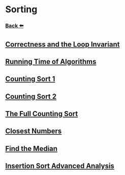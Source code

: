 
# Sorting
### [Back ⬅️](../README.md)

## [Correctness and the Loop Invariant](Correctness%20and%20the%20Loop%20Invariant.md)
## [Running Time of Algorithms](Running%20Time%20of%20Algorithms.md)
## [Counting Sort 1](Counting%20Sort%201.md)
## [Counting Sort 2](Counting%20Sort%202.md)
## [The Full Counting Sort](The%20Full%20Counting%20Sort.md)
## [Closest Numbers](Closest%20Numbers.md)
## [Find the Median](Find%20the%20Median.md)
## [Insertion Sort Advanced Analysis](Insertion%20Sort%20Advanced%20Analysis.md)
